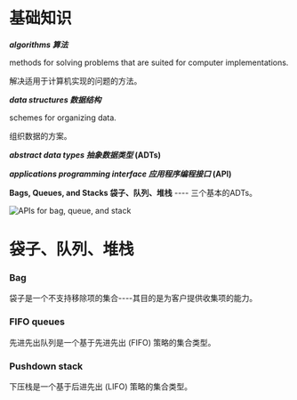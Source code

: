 # 基础知识

***algorithms 算法***

methods for solving problems that are suited for computer implementations. 

解决适用于计算机实现的问题的方法。



***data structures 数据结构***

schemes for organizing data.

组织数据的方案。



***abstract data types 抽象数据类型* (ADTs)**



***applications programming interface 应用程序编程接口* (API)** 



**Bags, Queues, and Stacks 袋子、队列、堆栈** ---- 三个基本的ADTs。



![APIs for bag, queue, and stack](https://algs4.cs.princeton.edu/13stacks/images/collection-apis.png)

# 袋子、队列、堆栈

### Bag

袋子是一个不支持移除项的集合----其目的是为客户提供收集项的能力。

### FIFO queues

先进先出队列是一个基于先进先出 (FIFO) 策略的集合类型。

### Pushdown stack

下压栈是一个基于后进先出 (LIFO) 策略的集合类型。

